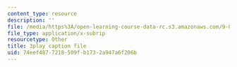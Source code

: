 ```yaml
---
content_type: resource
description: ''
file: /media/https%3A/open-learning-course-data-rc.s3.amazonaws.com/9-04-sensory-systems-fall-2013/74eef4877218509fb1732a947a6f206b_qubzQvNNaLI.vtt
file_type: application/x-subrip
resourcetype: Other
title: 3play caption file
uid: 74eef487-7218-509f-b173-2a947a6f206b
---
```

